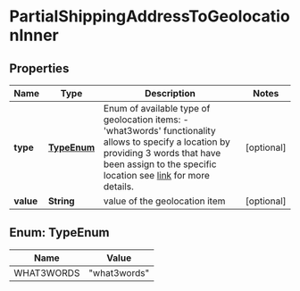 

# PartialShippingAddressToGeolocationInner


## Properties

| Name | Type | Description | Notes |
|------------ | ------------- | ------------- | -------------|
|**type** | [**TypeEnum**](#TypeEnum) | Enum of available type of geolocation items:   - &#39;what3words&#39; functionality allows to specify a location by providing 3 words that have been assign to the specific location see [link](https://what3words.com/business) for more details.  |  [optional] |
|**value** | **String** | value of the geolocation item |  [optional] |



## Enum: TypeEnum

| Name | Value |
|---- | -----|
| WHAT3WORDS | &quot;what3words&quot; |



